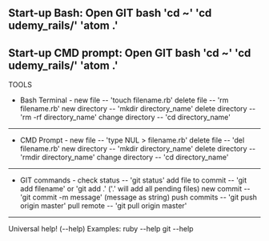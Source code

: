 Start-up Bash:
Open GIT bash
'cd ~'
'cd udemy_rails/'
'atom .'
---------------------------------------
Start-up CMD prompt:
Open GIT bash
'cd ~'
'cd udemy_rails/'
'atom .'
---------------------------------------
TOOLS

- Bash Terminal -
new file -- 'touch filename.rb'
delete file -- 'rm filename.rb'
new directory -- 'mkdir directory_name'
delete directory -- 'rm -rf directory_name'
change directory -- 'cd directory_name'
---------------------------------------
- CMD Prompt -
new file -- 'type NUL > filename.rb'
delete file -- 'del filename.rb'
new directory -- 'mkdir directory_name'
delete directory -- 'rmdir directory_name'
change directory -- 'cd directory_name'
---------------------------------------
- GIT commands -
check status -- 'git status'
add file to commit -- 'git add filename' or 'git add .' ('.' will add all pending files)
new commit -- 'git commit -m message' (message as string)
push commits -- 'git push origin master'
pull remote -- 'git pull origin master'
---------------------------------------
Universal help! (--help)
Examples:
ruby --help
git --help
